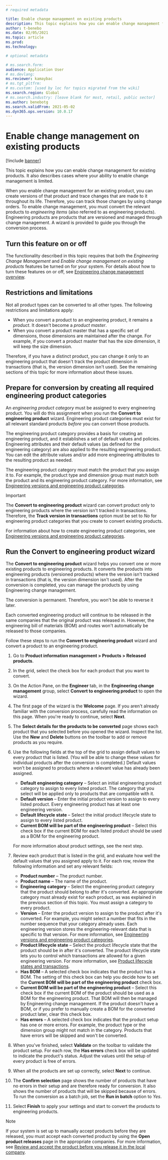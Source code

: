```yaml
---
# required metadata

title: Enable change management on existing products
description: This topic explains how you can enable change management for existing products. It also describes cases where your ability to enable change management is limited.
author: t-benebo
ms.date: 02/05/2021
ms.topic: article
ms.prod: 
ms.technology: 

# optional metadata

# ms.search.form: 
audience: Application User
# ms.devlang: 
ms.reviewer: kamaybac
# ms.tgt_pltfrm: 
# ms.custom: [used by loc for topics migrated from the wiki]
ms.search.region: Global
# ms.search.industry: [leave blank for most, retail, public sector]
ms.author: benebotg
ms.search.validFrom: 2021-05-02
ms.dyn365.ops.version: 10.0.17
---
```


# Enable change management on existing products

[!include [banner](../../includes/banner.md)]

This topic explains how you can enable change management for existing products. It also describes cases where your ability to enable change management is limited.

When you enable change management for an existing product, you can create versions of that product and trace changes that are made to it throughout its life. Therefore, you can track those changes by using change orders. To enable change management, you must convert the relevant products to *engineering items* (also referred to as engineering products). Engineering products are products that are versioned and managed through change management. A wizard is provided to guide you through the conversion process.

## Turn this feature on or off

The functionality described in this topic requires that both the *Engineering Change Management* and *Enable change management on existing products* features be turned on for your system. For details about how to turn these features on or off, see [Engineering change management overview](product-engineering-overview.md).

## Restrictions and limitations

Not all product types can be converted to all other types. The following restrictions and limitations apply:

- When you convert a product to an engineering product, it remains a *product*. It doesn't become a *product master*.
- When you convert a product master that has a specific set of dimensions, those dimensions are maintained after the change. For example, if you convert a product master that has the size dimension, it will keep the size dimension.

Therefore, if you have a distinct product, you can change it only to an engineering product that doesn't track the product dimension in transactions (that is, the version dimension isn't used). See the remaining sections of this topic for more information about these issues.

## Prepare for conversion by creating all required engineering product categories

An *engineering product category* must be assigned to every engineering product. You will do this assignment when you run the **Convert to engineering product** wizard. Engineering product categories must exist for all relevant standard products *before* you can convert those products.

The engineering product category provides a basis for creating an engineering product, and it establishes a set of default values and policies. Engineering attributes and their default values (as defined for the engineering category) are also applied to the resulting engineering product. You can edit the attribute values and/or add more engineering attributes to the resulting product as needed.

The engineering product category must match the product that you assign it to. For example, the product type and dimension group must match both the product and its engineering product category. For more information, see [Engineering versions and engineering product categories](engineering-versions-product-category.md).

> [!IMPORTANT]
> The **Convert to engineering product** wizard can convert product only to engineering products where the version isn't tracked in transactions. Therefore, the **Track version in transactions** option must be set to *No* for engineering product categories that you create to convert existing products.

For information about how to create engineering product categories, see [Engineering versions and engineering product categories](engineering-versions-product-category.md).

## Run the Convert to engineering product wizard

The **Convert to engineering product** wizard helps you convert one or more existing products to engineering products. It converts the products into engineering products (versioned products) where the version isn't tracked in transactions (that is, the version dimension isn't used). After the conversion is completed, you can manage the products by using Engineering change management.

The conversion is permanent. Therefore, you won't be able to reverse it later. 

Each converted engineering product will continue to be released in the same companies that the original product was released in. However, the engineering bill of materials (BOM) and routes won't automatically be released to those companies.

Follow these steps to run the **Convert to engineering product** wizard and convert a product to an engineering product.

1. Go to **Product information management \> Products \> Released products**.
1. In the grid, select the check box for each product that you want to convert.
1. On the Action Pane, on the **Engineer** tab, in the **Engineering change management** group, select **Convert to engineering product** to open the wizard.
1. The first page of the wizard is the **Welcome** page. If you aren't already familiar with the conversion process, carefully read the information on this page. When you're ready to continue, select **Next**.
1. The **Select details for the products to be converted** page shows each product that you selected before you opened the wizard. Inspect the list. Use the **New** and **Delete** buttons on the toolbar to add or remove products as you require.
1. Use the following fields at the top of the grid to assign default values to every product that is listed. (You will be able to change these values for individual products after the conversion is completed.) Default values won't be assigned to products where a relevant value has already been assigned.

    - **Default engineering category** – Select an initial engineering product category to assign to every listed product. The category that you select will be applied only to products that are compatible with it.
    - **Default version** – Enter the initial product version to assign to every listed product. Every engineering product has at least one engineering version.
    - **Default lifecycle state** – Select the initial product lifecycle state to assign to every listed product.
    - **Current BOM will be part of the engineering product** – Select this check box if the current BOM for each listed product should be used as a BOM for the engineering product.

    For more information about product settings, see the next step.

1. Review each product that is listed in the grid, and evaluate how well the default values that you assigned apply to it. For each row, review the following information and set any relevant fields:

    - **Product number** – The product number.
    - **Product name** – The name of the product.
    - **Engineering category** – Select the engineering product category that the product should belong to after it's converted. An appropriate category must already exist for each product, as was explained in the previous section of this topic. You must assign a category to every product.
    - **Version** – Enter the product version to assign to the product after it's converted. For example, you might select a number that fits in the number sequence that your category already uses. Each engineering version stores the engineering-relevant data that is specific to that version. For more information, see [Engineering versions and engineering product categories](engineering-versions-product-category.md).
    - **Product lifecycle state** – Select the product lifecycle state that the product should be in after it's converted. The product lifecycle state lets you to control which transactions are allowed for a given engineering version. For more information, see [Product lifecycle states and transactions](product-lifecycle-state-transactions.md).
    - **Has BOM** – A selected check box indicates that the product has a BOM. The setting of this check box can help you decide how to set the **Current BOM will be part of the engineering product** check box.
    - **Current BOM will be part of the engineering product** – Select this check box if the current BOM of the product should be used as a BOM for the engineering product. That BOM will then be managed by Engineering change management. If the product doesn't have a BOM, or if you prefer to manually create a BOM for the converted product later, clear this check box.
    - **Has errors** – A selected check box indicates that the product setup has one or more errors. For example, the product type or the dimension group might not match in the category. Products that have errors will be skipped and won't be converted.

1. When you've finished, select **Validate** on the toolbar to validate the product setup. For each row, the **Has errors** check box will be updated to indicate the product's status. Adjust the values until the setup of every product is free of errors.
1. When all the products are set up correctly, select **Next** to continue.
1. The **Confirm selection** page shows the number of products that have no errors in their setup and are therefore ready for conversion. It also shows the number of products that will be skipped because of errors. To run the conversion as a batch job, set the **Run in batch** option to *Yes*.
1. Select **Finish** to apply your settings and start to convert the products to engineering products.

> [!NOTE]
> If your system is set up to manually accept products before they are released, you must accept each converted product by using the **Open product releases** page in the appropriate companies. For more information, see [Review and accept the product before you release it in the local company](engineering-scenarios.md#accept).
